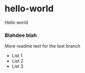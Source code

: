 # hello-world
Hello world
### Blahdee blah
More readme text for the test branch
* List 1
* List 2
* List 3
